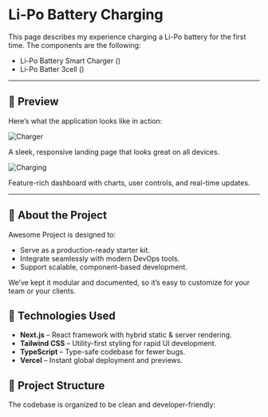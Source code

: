 # Li-Po Battery Charging

This page describes my experience charging a Li-Po battery for the first time.
The components are the following:
- Li-Po Battery Smart Charger ()
- Li-Po Batter 3cell ()
---

## 🚀 Preview

Here’s what the application looks like in action:

![Charger](https://github.com/jpinela/variousscripts/edit/main/arduino/li-pobatterycharging/IMG20250508155011.jpg)

A sleek, responsive landing page that looks great on all devices.

![Charging](https://raw.githubusercontent.com/your-username/your-repo/main/assets/screenshots/dashboard.png)

Feature-rich dashboard with charts, user controls, and real-time updates.




---

## 📝 About the Project

Awesome Project is designed to:

- Serve as a production-ready starter kit.
- Integrate seamlessly with modern DevOps tools.
- Support scalable, component-based development.

We’ve kept it modular and documented, so it’s easy to customize for your team or your clients.

## 🔧 Technologies Used

- **Next.js** – React framework with hybrid static & server rendering.
- **Tailwind CSS** – Utility-first styling for rapid UI development.
- **TypeScript** – Type-safe codebase for fewer bugs.
- **Vercel** – Instant global deployment and previews.

## 📂 Project Structure

The codebase is organized to be clean and developer-friendly:
